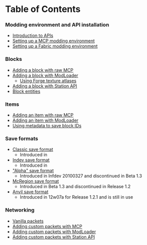 # Table of Contents

### Modding environment and API installation
- [Introduction to APIs]()
- [Setting up a MCP modding environment](mcp/setting_up.md)
- [Setting up a Fabric modding environment](fabric/setting_up.md)

### Blocks
- [Adding a block with raw MCP]()
- [Adding a block with ModLoader]()
    - [Using Forge texture atlases]()
- [Adding a block with Station API]()
- [Block entities]()

### Items
- [Adding an item with raw MCP]()
- [Adding an item with ModLoader]()
- [Using metadata to save block IDs]()

### Save formats
- [Classic save format]()
    - Introduced in 
- [Indev save format]()
    - Introduced in 
- ["Alpha" save format]()
    - Introduced in Infdev 20100327 and discontinued in Beta 1.3
- [McRegion save format]()
    - Introduced in Beta 1.3 and discontinued in Release 1.2
- [Anvil save format]()
    - Introduced in 12w07a for Release 1.2.1 and is still in use

### Networking
- [Vanilla packets]()
- [Adding custom packets with MCP]()
- [Adding custom packets with ModLoader]()
- [Adding custom packets with Station API]()